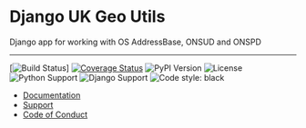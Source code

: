 # Django UK Geo Utils

Django app for working with OS AddressBase, ONSUD and ONSPD

---

[![Build Status](https://app.circleci.com/pipelines/github/DemocracyClub/uk-geo-utils)]
[![Coverage Status](https://coveralls.io/repos/github/DemocracyClub/uk-geo-utils/badge.svg?branch=master)](https://coveralls.io/github/DemocracyClub/uk-geo-utils?branch=master)
![PyPI Version](https://img.shields.io/pypi/v/uk-geo-utils.svg)
![License](https://img.shields.io/pypi/l/uk-geo-utils.svg)
![Python Support](https://img.shields.io/pypi/pyversions/uk-geo-utils.svg)
![Django Support](https://img.shields.io/pypi/djversions/uk-geo-utils.svg)
![Code style: black](https://img.shields.io/badge/code%20style-black-000000.svg)


* [Documentation](https://democracyclub.github.io/uk-geo-utils/)
* [Support](https://github.com/DemocracyClub/uk-geo-utils/issues)
* [Code of Conduct](https://democracyclub.org.uk/code-of-conduct/)
